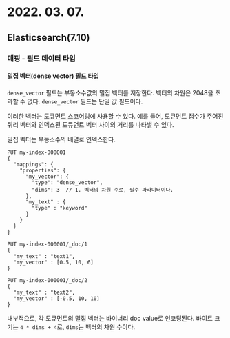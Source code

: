 # 2022. 03. 07.

## Elasticsearch(7.10)

### 매핑 - 필드 데이터 타입

#### 밀집 벡터(dense vector) 필드 타입

`dense_vector` 필드는 부동소수값의 밀집 벡터를 저장한다. 벡터의 차원은 2048을 초과할 수 없다. `dense_vector` 필드는 단일 값 필드이다. 

이러한 벡터는 [도큐먼트 스코어링][document-scoring]에 사용할 수 있다. 예를 들어, 도큐먼트 점수가 주어진 쿼리 벡터와 인덱스된 도큐먼트 벡터 사이의 거리를 나타낼 수 있다.

밀집 벡터는 부동소수의 배열로 인덱스한다.

```http
PUT my-index-000001
{
  "mappings": {
    "properties": {
      "my_vector": {
        "type": "dense_vector",
        "dims": 3  // 1. 벡터의 차원 수로, 필수 파라미터이다.
      },
      "my_text" : {
        "type" : "keyword"
      }
    }
  }
}

PUT my-index-000001/_doc/1
{
  "my_text" : "text1",
  "my_vector" : [0.5, 10, 6]
}

PUT my-index-000001/_doc/2
{
  "my_text" : "text2",
  "my_vector" : [-0.5, 10, 10]
}
```

내부적으로, 각 도큐먼트의 밀집 벡터는 바이너리 doc value로 인코딩된다. 바이트 크기는 `4 * dims + 4`로, `dims`는 벡터의 차원 수이다.

##### 

[document-scoring]: https://www.elastic.co/guide/en/elasticsearch/reference/7.10/query-dsl-script-score-query.html#vector-functions